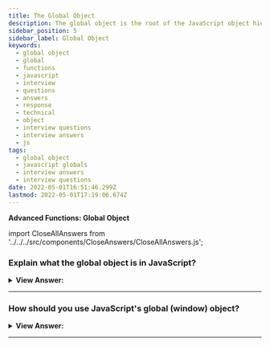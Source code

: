 ```yaml
---
title: The Global Object
description: The global object is the root of the JavaScript object hierarchy.
sidebar_position: 5
sidebar_label: Global Object
keywords:
  - global object
  - global
  - functions
  - javascript
  - interview
  - questions
  - answers
  - response
  - technical
  - object
  - interview questions
  - interview answers
  - js
tags:
  - global object
  - javascript globals
  - interview answers
  - interview questions
date: 2022-05-01T16:51:46.299Z
lastmod: 2022-05-01T17:19:06.674Z
---
```


<head>
  <title>The Global Object | JavaScript Frontend Phone Interview - QA</title>
</head>

**Advanced Functions: Global Object**

import CloseAllAnswers from '../../../src/components/CloseAnswers/CloseAllAnswers.js';

<CloseAllAnswers />

### Explain what the global object is in JavaScript?

<details>
  <summary><strong>View Answer:</strong></summary>
  <div>
  <div><strong>Interview Response:</strong> A global object is an object that always exists in the global scope. There is always a global object defined in JavaScript; when scripts create global variables defined with the var keyword in a web browser, JavaScript creates them as members of the global object.
</div><br />
  <div><strong className="codeExample">Code Example:</strong><br /><br />

  <div></div>

```js
alert('Hello');
// is the same as
window.alert('Hello');

var foo = 'foobar';
foo === window.foo; // Returns: true

function greeting() {
  console.log('Hi!');
}

window.greeting(); // It is the same as the normal invoking: greeting();

// The global function greeting was stored in the window object, like this:
greeting: function greeting() {
  console.log('Hi!');
}
```

:::note
(In Node.js, this is not the case.) The global object's interface depends on the execution context in which the script is running.
:::

  </div>
  </div>
</details>

---

### How should you use JavaScript's global (window) object?

<details>
  <summary><strong>View Answer:</strong></summary>
  <div>
   <div><strong>Interview Response:</strong> It is typically discouraged to use global variables, which gets kept to a minimum. The code design in which a function receives "input" variables and generates a specific "result" is more straightforward, less prone to mistakes, and simpler to verify than the code design in which external or global variables get used. The global object gets used to test for support of contemporary language features. This approach is typical in Polyfills to guarantee that user interaction results in an equitable response.
  </div><br />
  <div><strong className="codeExample">Code Example:</strong><br /><br />

  <div></div>

```js
if (!window.Promise) {
  alert("Your browser is really old!");
}

if (!window.Promise) {
  window.Promise = ... // custom implementation of the modern language feature
}
```

  </div>
  </div>
</details>

---
